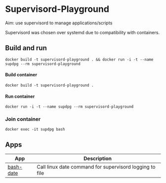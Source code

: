 # Supervisord-Playground

Aim: use supervisord to manage applications/scripts

Supervisord was chosen over systemd due to compatibility with containers. 

## Build and run
```
docker build -t supervisord-playground . && docker run -i -t --name supdpg --rm supervisord-playground
```

#### Build container
```
docker build -t supervisord-playground .
```

#### Run container
```
docker run -i -t --name supdpg --rm supervisord-playground
```

### Join container
```
docker exec -it supdpg bash
```

## Apps

| App | Description |
| --- | ----------- |
|[bash-date](bash-date)|Call linux date command for supervisord logging to file|
